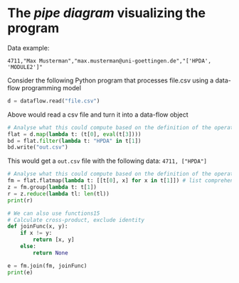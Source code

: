 # The _pipe diagram_ visualizing the program
Data example:
```csv
4711,"Max Musterman","max.musterman@uni-goettingen.de","['HPDA', 'MODULE2']"
```
Consider the following Python program that processes file.csv using a data-flow programming model
```python
d = dataflow.read("file.csv")
```
Above would read a csv file and turn it into a data-flow object
```python
# Analyse what this could compute based on the definition of the operators below3
flat = d.map(lambda t: (t[0], eval(t[3])))
bd = flat.filter(lambda t: "HPDA" in t[1])
bd.write("out.csv")
```
This would get a `out.csv` file with the following data: `4711, ["HPDA"]`
```python
# Analyse what this could compute based on the definition of the operators
fm = flat.flatmap(lambda t: [[t[0], x] for x in t[1]]) # list comprehension
z = fm.group(lambda t: t[1])
r = z.reduce(lambda tl: len(tl))
print(r)
```
```python
# We can also use functions15 
# Calculate cross-product, exclude identity
def joinFunc(x, y):
    if x != y:
        return [x, y]
    else:
        return None

e = fm.join(fm, joinFunc)
print(e)
```
